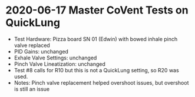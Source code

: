 # 2020-06-17 Master CoVent Tests on QuickLung

- Test Hardware: Pizza board SN 01 (Edwin) with bowed inhale pinch valve replaced
- PID Gains: unchanged
- Exhale Valve Settings: unchanged
- Pinch Valve Lineatization: unchanged
- Test #8 calls for R10 but this is not a QuickLung setting, so R20 was used.
- Notes: Pinch valve replacement helped overshoot issues, but overshoot is still an issue
